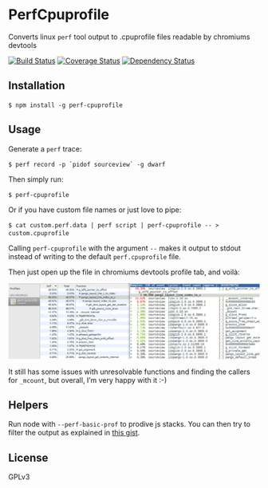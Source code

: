 # PerfCpuprofile

Converts linux `perf` tool output to .cpuprofile files readable by chromiums devtools

[![Build Status](https://travis-ci.org/Swatinem/perf-cpuprofile.png?branch=master)](https://travis-ci.org/Swatinem/perf-cpuprofile)
[![Coverage Status](https://coveralls.io/repos/Swatinem/perf-cpuprofile/badge.png?branch=master)](https://coveralls.io/r/Swatinem/perf-cpuprofile)
[![Dependency Status](https://gemnasium.com/Swatinem/perf-cpuprofile.png)](https://gemnasium.com/Swatinem/perf-cpuprofile)

## Installation

    $ npm install -g perf-cpuprofile

## Usage

Generate a `perf` trace: 

    $ perf record -p `pidof sourceview` -g dwarf

Then simply run:

    $ perf-cpuprofile

Or if you have custom file names or just love to pipe:

    $ cat custom.perf.data | perf script | perf-cpuprofile -- > custom.cpuprofile

Calling `perf-cpuprofile` with the argument `--` makes it output to stdout instead
of writing to the default `perf.cpuprofile` file.

Then just open up the file in chromiums devtools profile tab, and voilà:

![chromiums profiler next to perf](example.png?raw=true)

It still has some issues with unresolvable functions and finding the callers for
`_mcount`, but overall, I’m very happy with it :-)

## Helpers

Run node with `--perf-basic-prof` to prodive js stacks.
You can then try to filter the output as explained in
[this gist](https://gist.github.com/trevnorris/9616784).

## License

  GPLv3

